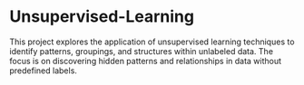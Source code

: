 # Unsupervised-Learning
This project explores the application of unsupervised learning techniques to identify patterns, groupings, and structures within unlabeled data. The focus is on discovering hidden patterns and relationships in data without predefined labels.
